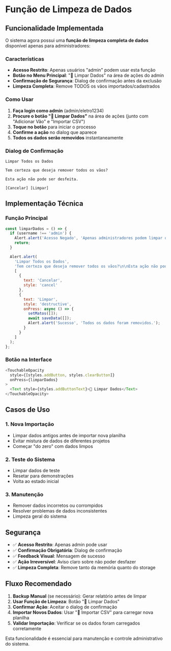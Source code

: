 # Função de Limpeza de Dados

## Funcionalidade Implementada

O sistema agora possui uma **função de limpeza completa de dados** disponível apenas para administradores:

### Características

- **Acesso Restrito**: Apenas usuários "admin" podem usar esta função
- **Botão no Menu Principal**: "🧹 Limpar Dados" na área de ações do admin
- **Confirmação de Segurança**: Dialog de confirmação antes da exclusão
- **Limpeza Completa**: Remove TODOS os vãos importados/cadastrados

### Como Usar

1. **Faça login como admin** (admin/eletro1234)
2. **Procure o botão "🧹 Limpar Dados"** na área de ações (junto com "Adicionar Vão" e "Importar CSV")
3. **Toque no botão** para iniciar o processo
4. **Confirme a ação** no dialog que aparece
5. **Todos os dados serão removidos** instantaneamente

### Dialog de Confirmação

```
Limpar Todos os Dados

Tem certeza que deseja remover todos os vãos?

Esta ação não pode ser desfeita.

[Cancelar] [Limpar]
```

## Implementação Técnica

### Função Principal
```javascript
const limparDados = () => {
  if (username !== 'admin') {
    Alert.alert('Acesso Negado', 'Apenas administradores podem limpar os dados.');
    return;
  }

  Alert.alert(
    'Limpar Todos os Dados',
    'Tem certeza que deseja remover todos os vãos?\n\nEsta ação não pode ser desfeita.',
    [
      {
        text: 'Cancelar',
        style: 'cancel'
      },
      {
        text: 'Limpar',
        style: 'destructive',
        onPress: async () => {
          setMatos([]);
          await saveData([]);
          Alert.alert('Sucesso', 'Todos os dados foram removidos.');
        }
      }
    ]
  );
};
```

### Botão na Interface
```javascript
<TouchableOpacity 
  style={[styles.addButton, styles.clearButton]} 
  onPress={limparDados}
>
  <Text style={styles.addButtonText}>🧹 Limpar Dados</Text>
</TouchableOpacity>
```

## Casos de Uso

### 1. Nova Importação
- Limpar dados antigos antes de importar nova planilha
- Evitar mistura de dados de diferentes projetos
- Começar "do zero" com dados limpos

### 2. Teste do Sistema  
- Limpar dados de teste
- Resetar para demonstrações
- Volta ao estado inicial

### 3. Manutenção
- Remover dados incorretos ou corrompidos
- Resolver problemas de dados inconsistentes
- Limpeza geral do sistema

## Segurança

- ✅ **Acesso Restrito**: Apenas admin pode usar
- ✅ **Confirmação Obrigatória**: Dialog de confirmação
- ✅ **Feedback Visual**: Mensagem de sucesso
- ✅ **Ação Irreversível**: Aviso claro sobre não poder desfazer
- ✅ **Limpeza Completa**: Remove tanto da memória quanto do storage

## Fluxo Recomendado

1. **Backup Manual** (se necessário): Gerar relatório antes de limpar
2. **Usar Função de Limpeza**: Botão "🧹 Limpar Dados"
3. **Confirmar Ação**: Aceitar o dialog de confirmação
4. **Importar Novos Dados**: Usar "📄 Importar CSV" para carregar nova planilha
5. **Validar Importação**: Verificar se os dados foram carregados corretamente

Esta funcionalidade é essencial para manutenção e controle administrativo do sistema.
